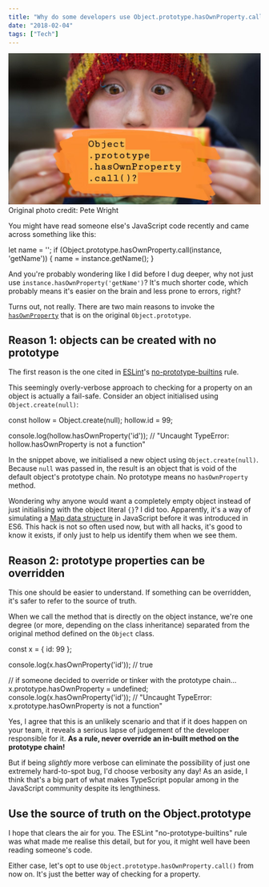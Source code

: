 ```yaml
---
title: "Why do some developers use Object.prototype.hasOwnProperty.call()?"
date: "2018-02-04"
tags: ["Tech"]
---
```


![BSP object hasownproperty](images/BSP-object-hasownproperty-1024x610.jpg) Original photo credit: Pete Wright

You might have read someone else's JavaScript code recently and came across something like this:

let name = '';
if (Object.prototype.hasOwnProperty.call(instance, 'getName')) {
    name = instance.getName();
}

And you're probably wondering like I did before I dug deeper, why not just use `instance.hasOwnProperty('getName')`? It's much shorter code, which probably means it's easier on the brain and less prone to errors, right?

Turns out, not really. There are two main reasons to invoke the [`hasOwnProperty`](https://developer.mozilla.org/en-US/docs/Web/JavaScript/Reference/Global_Objects/Object/hasOwnProperty) that is on the original `Object.prototype`.

## Reason 1: objects can be created with no prototype

The first reason is the one cited in [ESLint](https://eslint.org/docs/user-guide/getting-started)'s [no-prototype-builtins](https://eslint.org/docs/rules/no-prototype-builtins) rule.

This seemingly overly-verbose approach to checking for a property on an object is actually a fail-safe. Consider an object initialised using `Object.create(null)`:

const hollow = Object.create(null);
hollow.id = 99;

console.log(hollow.hasOwnProperty('id'));
// "Uncaught TypeError: hollow.hasOwnProperty is not a function"

In the snippet above, we initialised a new object using `Object.create(null)`. Because `null` was passed in, the result is an object that is void of the default object's prototype chain. No prototype means no `hasOwnProperty` method.

Wondering why anyone would want a completely empty object instead of just initialising with the object literal `{}`? I did too. Apparently, it's a way of simulating a [Map data structure](https://developer.mozilla.org/en-US/docs/Web/JavaScript/Reference/Global_Objects/Map) in JavaScript before it was introduced in ES6. This hack is not so often used now, but with all hacks, it's good to know it exists, if only just to help us identify them when we see them.

## Reason 2: prototype properties can be overridden

This one should be easier to understand. If something can be overridden, it's safer to refer to the source of truth.

When we call the method that is directly on the object instance, we're one degree (or more, depending on the class inheritance) separated from the original method defined on the `Object` class.

const x = {
    id: 99
};

console.log(x.hasOwnProperty('id'));
// true

// if someone decided to override or tinker with the prototype chain...
x.prototype.hasOwnProperty = undefined;
console.log(x.hasOwnProperty('id'));
// "Uncaught TypeError: x.prototype.hasOwnProperty is not a function"

Yes, I agree that this is an unlikely scenario and that if it does happen on your team, it reveals a serious lapse of judgement of the developer responsible for it. **As a rule, never override an in-built method on the prototype chain!**

But if being _slightly_ more verbose can eliminate the possibility of just one extremely hard-to-spot bug, I'd choose verbosity any day! As an aside, I think that's a big part of what makes TypeScript popular among in the JavaScript community despite its lengthiness.

## Use the source of truth on the Object.prototype

I hope that clears the air for you. The ESLint "no-prototype-builtins" rule was what made me realise this detail, but for you, it might well have been reading someone's code.

Either case, let's opt to use `Object.prototype.hasOwnProperty.call()` from now on. It's just the better way of checking for a property.
